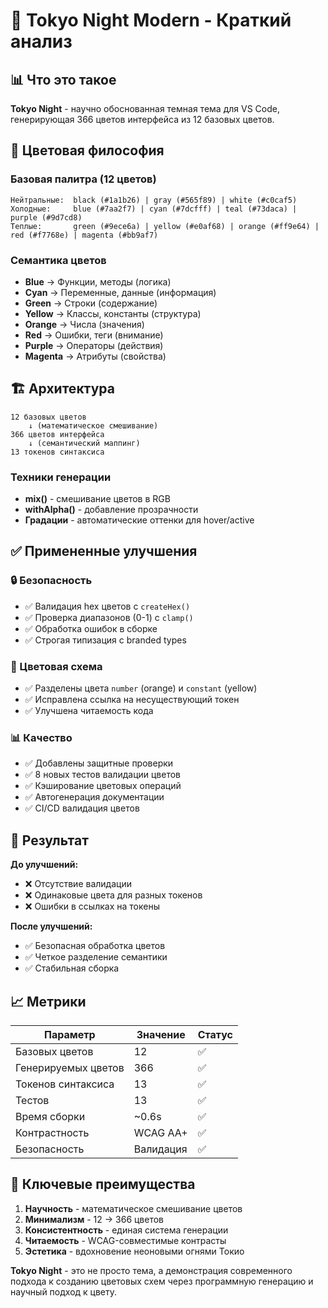 # 🌃 Tokyo Night Modern - Краткий анализ

## 📊 Что это такое

**Tokyo Night** - научно обоснованная темная тема для VS Code, генерирующая 366 цветов интерфейса из 12 базовых цветов.

## 🎨 Цветовая философия

### Базовая палитра (12 цветов)

```
Нейтральные:  black (#1a1b26) | gray (#565f89) | white (#c0caf5)
Холодные:     blue (#7aa2f7) | cyan (#7dcfff) | teal (#73daca) | purple (#9d7cd8)
Теплые:       green (#9ece6a) | yellow (#e0af68) | orange (#ff9e64) | red (#f7768e) | magenta (#bb9af7)
```

### Семантика цветов

- **Blue** → Функции, методы (логика)
- **Cyan** → Переменные, данные (информация)
- **Green** → Строки (содержание)
- **Yellow** → Классы, константы (структура)
- **Orange** → Числа (значения)
- **Red** → Ошибки, теги (внимание)
- **Purple** → Операторы (действия)
- **Magenta** → Атрибуты (свойства)

## 🏗️ Архитектура

```
12 базовых цветов
    ↓ (математическое смешивание)
366 цветов интерфейса
    ↓ (семантический маппинг)
13 токенов синтаксиса
```

### Техники генерации

- **mix()** - смешивание цветов в RGB
- **withAlpha()** - добавление прозрачности
- **Градации** - автоматические оттенки для hover/active

## ✅ Примененные улучшения

### 🔒 Безопасность

- ✅ Валидация hex цветов с `createHex()`
- ✅ Проверка диапазонов (0-1) с `clamp()`
- ✅ Обработка ошибок в сборке
- ✅ Строгая типизация с branded types

### 🎨 Цветовая схема

- ✅ Разделены цвета `number` (orange) и `constant` (yellow)
- ✅ Исправлена ссылка на несуществующий токен
- ✅ Улучшена читаемость кода

### 📊 Качество

- ✅ Добавлены защитные проверки
- ✅ 8 новых тестов валидации цветов
- ✅ Кэширование цветовых операций
- ✅ Автогенерация документации
- ✅ CI/CD валидация цветов

## 🚀 Результат

**До улучшений:**

- ❌ Отсутствие валидации
- ❌ Одинаковые цвета для разных токенов
- ❌ Ошибки в ссылках на токены

**После улучшений:**

- ✅ Безопасная обработка цветов
- ✅ Четкое разделение семантики
- ✅ Стабильная сборка

## 📈 Метрики

| Параметр | Значение | Статус |
|----------|----------|--------|
| Базовых цветов | 12 | ✅ |
| Генерируемых цветов | 366 | ✅ |
| Токенов синтаксиса | 13 | ✅ |
| Тестов | 13 | ✅ |
| Время сборки | ~0.6s | ✅ |
| Контрастность | WCAG AA+ | ✅ |
| Безопасность | Валидация | ✅ |

## 🎯 Ключевые преимущества

1. **Научность** - математическое смешивание цветов
2. **Минимализм** - 12 → 366 цветов
3. **Консистентность** - единая система генерации
4. **Читаемость** - WCAG-совместимые контрасты
5. **Эстетика** - вдохновение неоновыми огнями Токио

**Tokyo Night** - это не просто тема, а демонстрация современного подхода к созданию цветовых схем через программную генерацию и научный подход к цвету.
